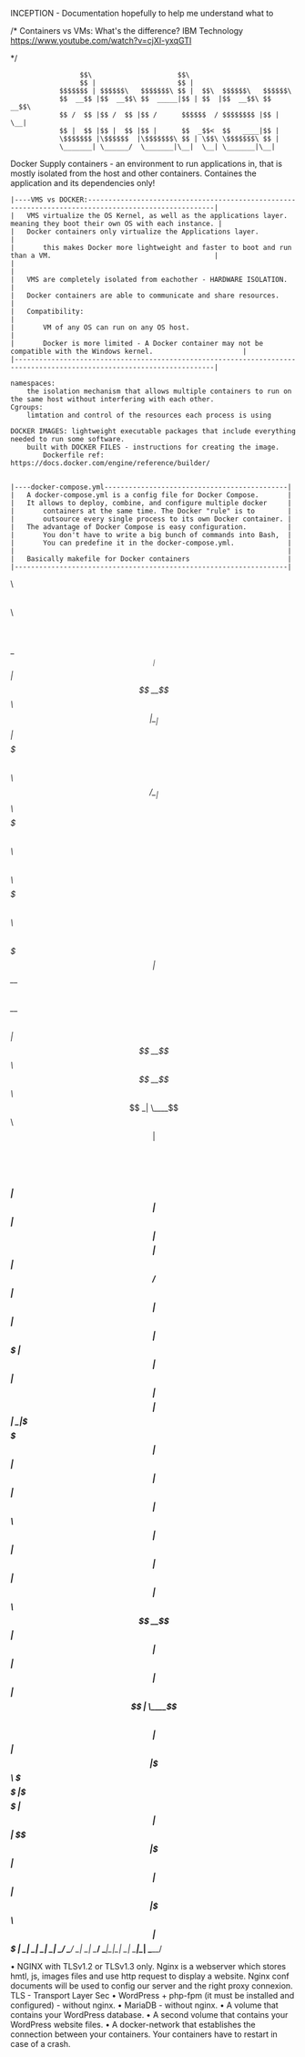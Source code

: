 INCEPTION - Documentation
hopefully to help me understand what to

/*
Containers vs VMs: What's the difference?
IBM Technology
	https://www.youtube.com/watch?v=cjXI-yxqGTI



*/


				     $$\                     $$\
				     $$ |                    $$ |
				$$$$$$$ | $$$$$$\   $$$$$$$\ $$ |  $$\  $$$$$$\   $$$$$$\
				$$  __$$ |$$  __$$\ $$  _____|$$ | $$  |$$  __$$\ $$  __$$\
				$$ /  $$ |$$ /  $$ |$$ /      $$$$$$  / $$$$$$$$ |$$ |  \__|
				$$ |  $$ |$$ |  $$ |$$ |      $$  _$$<  $$   ____|$$ |
				\$$$$$$$ |\$$$$$$  |\$$$$$$$\ $$ | \$$\ \$$$$$$$\ $$ |
				\_______| \______/  \_______|\__|  \__| \_______|\__|

Docker
	Supply containers  - an environment to run applications in, that is mostly isolated from the host and other containers.
	Containes the application and its dependencies only!


	|----VMS vs DOCKER:-----------------------------------------------------------------------------------------------------|
	|	VMS virtualize the OS Kernel, as well as the applications layer. meaning they boot their own OS with each instance.	|
	|	Docker containers only virtualize the Applications layer.															|
	|		this makes Docker more lightweight and faster to boot and run than a VM.										|
	|																														|
	|	VMS are completely isolated from eachother - HARDWARE ISOLATION.													|
	|	Docker containers are able to communicate and share resources.														|
	|	Compatibility:																										|
	|		VM of any OS can run on any OS host.																			|
	|		Docker is more limited - A Docker container may not be compatible with the Windows kernel.						|
	|-----------------------------------------------------------------------------------------------------------------------|

	namespaces:
		the isolation mechanism that allows multiple containers to run on the same host without interfering with each other.
	Cgroups:
		limtation and control of the resources each process is using

	DOCKER IMAGES: lightweight executable packages that include everything needed to run some software.
		built with DOCKER FILES - instructions for creating the image.
			Dockerfile ref: https://docs.docker.com/engine/reference/builder/


	|----docker-compose.yml---------------------------------------------|
	|	A docker-compose.yml is a config file for Docker Compose.		|
	|	It allows to deploy, combine, and configure multiple docker		|
	|		containers at the same time. The Docker "rule" is to		|
	|		outsource every single process to its own Docker container.	|
	|	The advantage of Docker Compose is easy configuration.			|
	|		You don't have to write a big bunch of commands into Bash,	|
	|		You can predefine it in the docker-compose.yml.				|
	|																	|
	|	Basically makefile for Docker containers						|
	|-------------------------------------------------------------------|


$$$$$$$$\ $$\                        $$$$$$\                       $$\               $$\
\__$$  __|$$ |                      $$  __$$\                      $$ |              \__|
   $$ |   $$$$$$$\   $$$$$$\        $$ /  \__| $$$$$$\  $$$$$$$\ $$$$$$\    $$$$$$\  $$\ $$$$$$$\   $$$$$$\   $$$$$$\   $$$$$$$\
   $$ |   $$  __$$\ $$  __$$\       $$ |      $$  __$$\ $$  __$$\\_$$  _|   \____$$\ $$ |$$  __$$\ $$  __$$\ $$  __$$\ $$  _____|
   $$ |   $$ |  $$ |$$$$$$$$ |      $$ |      $$ /  $$ |$$ |  $$ | $$ |     $$$$$$$ |$$ |$$ |  $$ |$$$$$$$$ |$$ |  \__|\$$$$$$\
   $$ |   $$ |  $$ |$$   ____|      $$ |  $$\ $$ |  $$ |$$ |  $$ | $$ |$$\ $$  __$$ |$$ |$$ |  $$ |$$   ____|$$ |       \____$$\
   $$ |   $$ |  $$ |\$$$$$$$\       \$$$$$$  |\$$$$$$  |$$ |  $$ | \$$$$  |\$$$$$$$ |$$ |$$ |  $$ |\$$$$$$$\ $$ |      $$$$$$$  |
   \__|   \__|  \__| \_______|       \______/  \______/ \__|  \__|  \____/  \_______|\__|\__|  \__| \_______|\__|      \_______/


• NGINX with TLSv1.2 or TLSv1.3 only.
	Nginx is a webserver which stores hmtl, js, images files and use http request to display a website. Nginx conf documents will be used to config our server and the right proxy connexion.
	TLS - Transport Layer Sec
• WordPress + php-fpm (it must be installed and configured) - without nginx.
• MariaDB  -  without nginx.
• A volume that contains your WordPress database.
• A second volume that contains your WordPress website files.
• A docker-network that establishes the connection between your containers.
Your containers have to restart in case of a crash.